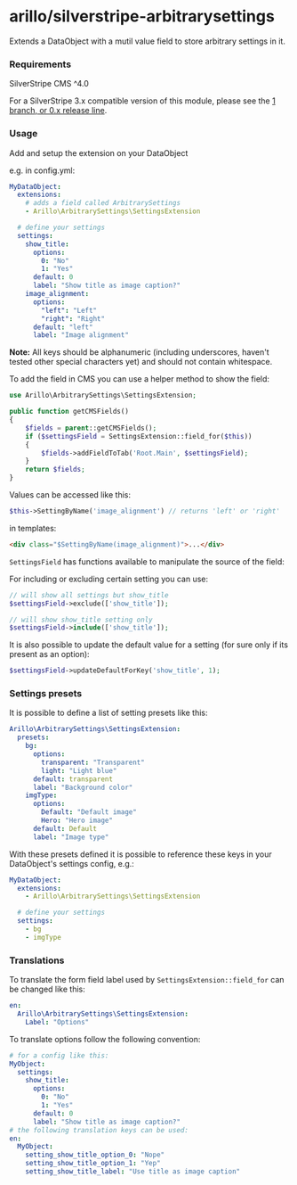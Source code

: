 # arillo/silverstripe-arbitrarysettings

Extends a DataObject with a mutil value field to store arbitrary settings in it.

### Requirements

SilverStripe CMS ^4.0

For a SilverStripe 3.x compatible version of this module, please see the [1 branch, or 0.x release line](https://github.com/arillo/silverstripe-arbitrarysettings/tree/1.0).

### Usage

Add and setup the extension on your DataObject

e.g. in config.yml:

```yml
MyDataObject:
  extensions:
    # adds a field called ArbitrarySettings
    - Arillo\ArbitrarySettings\SettingsExtension

  # define your settings
  settings:
    show_title:
      options:
        0: "No"
        1: "Yes"
      default: 0
      label: "Show title as image caption?"
    image_alignment:
      options:
        "left": "Left"
        "right": "Right"
      default: "left"
      label: "Image alignment"
```

**Note:** All keys should be alphanumeric (including underscores, haven't tested other special characters yet) and should not contain whitespace.

To add the field in CMS you can use a helper method to show the field:

```php
use Arillo\ArbitrarySettings\SettingsExtension;

public function getCMSFields()
{
    $fields = parent::getCMSFields();
    if ($settingsField = SettingsExtension::field_for($this))
    {
        $fields->addFieldToTab('Root.Main', $settingsField);
    }
    return $fields;
}
```

Values can be accessed like this:

```php
$this->SettingByName('image_alignment') // returns 'left' or 'right'
```

in templates:

```html
<div class="$SettingByName(image_alignment)">...</div>
```

`SettingsField` has functions available to manipulate the source of the field:

For including or excluding certain setting you can use:

```php
// will show all settings but show_title
$settingsField->exclude(['show_title']);

// will show show_title setting only
$settingsField->include(['show_title']);
```

It is also possible to update the default value for a setting (for sure only if its present as an option):

```php
$settingsField->updateDefaultForKey('show_title', 1);
```


### Settings presets

It is possible to define a list of setting presets like this:

```yml
Arillo\ArbitrarySettings\SettingsExtension:
  presets:
    bg:
      options:
        transparent: "Transparent"
        light: "Light blue"
      default: transparent
      label: "Background color"
    imgType:
      options:
        Default: "Default image"
        Hero: "Hero image"
      default: Default
      label: "Image type"
```

With these presets defined it is possible to reference these keys in your DataObject's settings config, e.g.:

```yml
MyDataObject:
  extensions:
    - Arillo\ArbitrarySettings\SettingsExtension

  # define your settings
  settings:
    - bg
    - imgType
```

### Translations

To translate the form field label used by `SettingsExtension::field_for` can be changed like this:

```yml
en:
  Arillo\ArbitrarySettings\SettingsExtension:
    Label: "Options"
```

To translate options follow the following convention:

```yml
# for a config like this:
MyObject:
  settings:
    show_title:
      options:
        0: "No"
        1: "Yes"
      default: 0
      label: "Show title as image caption?"
# the following translation keys can be used:
en:
  MyObject:
    setting_show_title_option_0: "Nope"
    setting_show_title_option_1: "Yep"
    setting_show_title_label: "Use title as image caption"
```
